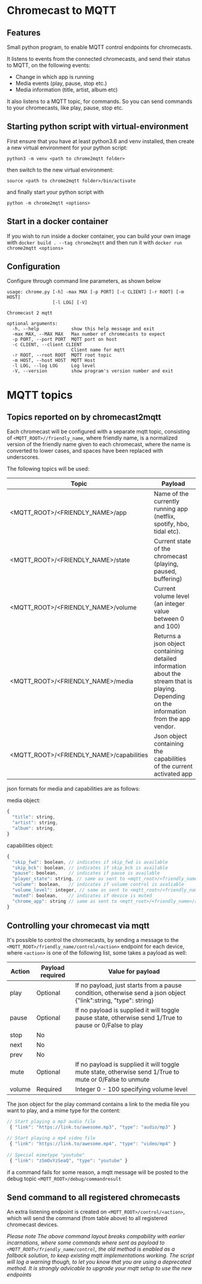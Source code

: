 # Chromecast to MQTT

## Features

Small python program, to enable MQTT control endpoints for chromecasts. 

It listens to events from the connected chromecasts, and send their status to MQTT, on the following events:
* Change in which app is running
* Media events (play, pause, stop etc.)
* Media information (title, artist, album etc)

It also listens to a MQTT topic, for commands. So you can send commands to your chromecasts, like play, pause, stop etc.

## Starting python script with virtual-environment
First ensure that you have at least python3.6 and venv installed, then create a new virtual environment for your python script:

`python3 -m venv <path to chrome2mqtt folder>`

then switch to the new virtual environment:

`source <path to chrome2mqtt folder>/bin/activate`

and finally start your python script with

`python -m chrome2mqtt <options>`

## Start in a docker container
If you wish to run inside a docker container, you can build your own image with `docker build . --tag chrome2mqtt` and then run it with `docker run chrome2mqtt <options>` 

## Configuration
Configure through command line parameters, as shown below
```
usage: chrome.py [-h] -max MAX [-p PORT] [-c CLIENT] [-r ROOT] [-m HOST]
                 [-l LOG] [-V]

Chromecast 2 mqtt

optional arguments:
  -h, --help            show this help message and exit
  -max MAX, --MAX MAX   Max number of chromecasts to expect 
  -p PORT, --port PORT  MQTT port on host
  -c CLIENT, --client CLIENT
                        Client name for mqtt
  -r ROOT, --root ROOT  MQTT root topic
  -m HOST, --host HOST  MQTT Host
  -l LOG, --log LOG     Log level
  -V, --version         show program's version number and exit
```
# MQTT topics
## Topics reported on by chromecast2mqtt
Each chromecast will be configured with a separate mqtt topic, consisting of `<MQTT_ROOT>//friendly_name`, where friendly name, is a normalized version of the friendly name given to each chromecast, where the name is converted to lower cases, and spaces have been replaced with underscores.

The following topics will be used:

| Topic | Payload |
| ----- | ------- |
| <MQTT_ROOT>/<FRIENDLY_NAME>/app | Name of the currently running app (netflix, spotify, hbo, tidal etc). |
| <MQTT_ROOT>/<FRIENDLY_NAME>/state | Current state of the chromecast (playing, paused, buffering) |
| <MQTT_ROOT>/<FRIENDLY_NAME>/volume | Current volume level (an integer value between 0 and 100) |
| <MQTT_ROOT>/<FRIENDLY_NAME>/media | Returns a json object containing detailed information about the stream that is playing. Depending on the information from the app vendor. |
| <MQTT_ROOT>/<FRIENDLY_NAME>/capabilities | Json object containing the capabilities of the current activated app |

json formats for media and capabilities are as follows:

media object:
```javascript
{
  "title": string,
  "artist": string,
  "album": string,
}
```

capabilities object:
```javascript
{
  "skip_fwd": boolean, // indicates if skip_fwd is available
  "skip_bck": boolean, // indicates if skip_bck is available
  "pause": boolean,    // indicates if pause is available
  "player_state": string, // same as sent to <mqtt_root>/<friendly_name>/state
  "volume": boolean,   // indicates if volume control is avaliable
  "volume_level": integer, // same as sent to <mqtt_root>/<friendly_name>/volume
  "muted": boolean,    // indicates if device is muted
  "chrome_app": string // same as sent to <mqtt_root>/<friendly_name>/app
}
```

## Controlling your chromecast via mqtt
It's possible to control the chromecasts, by sending a message to the `<MQTT_ROOT>/friendly_name/control/<action>` endpoint for each device, where `<action>` is one of the following list, some takes a payload as well:

| Action | Payload required | Value for payload |
| ------ | ------- | ----------------- |
| play | Optional | If no payload, just starts from a pause condition, otherwise send a json object {"link":string, "type": string} |
| pause | Optional | If no payload is supplied it will toggle pause state, otherwise send 1/True to pause or 0/False to play |
| stop | No | |
| next | No | |
| prev | No | |
| mute | Optional| If no payload is supplied it will toggle mute state, otherwise send 1/True to mute or 0/False to unmute |
| volume | Required|Integer 0 - 100 specifying volume level |

The json object for the play command contains a link to the media file you want to play, and a mime type for the content:

```javascript
// Start playing a mp3 audio file
 { "link": "https://link.to/awesome.mp3", "type": "audio/mp3" } 

// Start playing a mp4 video file
 { "link": "https://link.to/awesome.mp4", "type": "video/mp4" } 
 
// Special mimetype "youtube"
 { "link": "zSmOvYzSeaQ", "type": "youtube" }
```

if a command fails for some reason, a mqtt message will be posted to the debug topic `<MQTT_ROOT>/debug/commandresult`

## Send command to all registered chromecasts
An extra listening endpoint is created on `<MQTT_ROOT>/control/<action>`, which will send the command (from table above) to all registered chromecast devices.

*Please note The above command layout breaks compability with earlier incarnations, where some commands where sent as payload to `<MQTT_ROOT>/friendly_name/control`, the old method is enabled as a fallback solution, to keep existing mqtt implementations working. The script will log a warning though, to let you know that you are using a deprecated method. It is strongly advicable to upgrade your mqtt setup to use the new endpoints*
